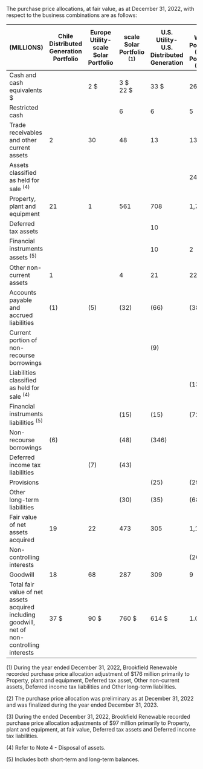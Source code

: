 The purchase price allocations, at fair value, as at December 31, 2022, with respect to the business combinations are as follows:

| (MILLIONS)                                                                                         | Chile<br>Distributed<br>Generation<br>Portfolio | Europe<br>Utility-<br>scale Solar<br>Portfolio | scale Solar<br>Portfolio <sup>(1)</sup> | U.S. Utility- U.S. Distributed<br>Generation | US Wind<br>Portfolio $^{(2)(3)}$ Portfolio $^{(2)(4)}$ | Total |
|----------------------------------------------------------------------------------------------------|-------------------------------------------------|------------------------------------------------|-----------------------------------------|----------------------------------------------|--------------------------------------------------------|-------|
| Cash and cash equivalents \$                                                                       |                                                 | 2 \$                                           | 3 \$<br>22 \$                           | 33 \$                                        | 26 \$                                                  | 86    |
| Restricted cash                                                                                    |                                                 |                                                | 6                                       | 6                                            | 5                                                      | 17    |
| Trade receivables and other<br>current assets                                                      | 2                                               | 30                                             | 48                                      | 13                                           | 13                                                     | 106   |
| Assets classified as held for sale $^{(4)}$                                                        |                                                 |                                                |                                         |                                              | 240                                                    | 240   |
| Property, plant and equipment                                                                      | 21                                              | 1                                              | 561                                     | 708                                          | 1,796                                                  | 3,087 |
| Deferred tax assets                                                                                |                                                 |                                                |                                         | 10                                           |                                                        | 10    |
| Financial instruments assets $^{(5)}$                                                              |                                                 |                                                |                                         | 10                                           | 2                                                      | 12    |
| Other non-current assets                                                                           | 1                                               |                                                | 4                                       | 21                                           | 22                                                     | 48    |
| Accounts payable and accrued<br>liabilities                                                        | (1)                                             | (5)                                            | (32)                                    | (66)                                         | (38)                                                   | (142) |
| Current portion of non-recourse<br>borrowings                                                      |                                                 |                                                |                                         | (9)                                          |                                                        | (9)   |
| Liabilities classified as held for<br>sale <sup>(4)</sup>                                          |                                                 |                                                |                                         |                                              | (135)                                                  | (135) |
| Financial instruments liabilities $^{(5)}$                                                         |                                                 |                                                | (15)                                    | (15)                                         | (725)                                                  | (755) |
| Non-recourse borrowings                                                                            | (6)                                             |                                                | (48)                                    | (346)                                        |                                                        | (400) |
| Deferred income tax<br>liabilities                                                                 |                                                 | (7)                                            | (43)                                    |                                              |                                                        | (50)  |
| Provisions                                                                                         |                                                 |                                                |                                         | (25)                                         | (29)                                                   | (54)  |
| Other long-term liabilities                                                                        |                                                 |                                                | (30)                                    | (35)                                         | (68)                                                   | (133) |
| Fair value of net assets<br>acquired                                                               | 19                                              | 22                                             | 473                                     | 305                                          | 1,109                                                  | 1,928 |
| Non-controlling interests                                                                          |                                                 |                                                |                                         |                                              | (26)                                                   | (26)  |
| Goodwill                                                                                           | 18                                              | 68                                             | 287                                     | 309                                          | 9                                                      | 691   |
| Total fair value of net assets<br>acquired including goodwill, net of<br>non-controlling interests | 37 \$                                           | 90 \$                                          | 760 \$                                  | 614 \$                                       | 1.092 \$                                               | 2.593 |

 $(1)$ During the year ended December 31, 2022, Brookfield Renewable recorded purchase price allocation adjustment of \$176 million primarily to Property, plant and equipment, Deferred tax asset, Other non-current assets, Deferred income tax liabilities and Other long-term liabilities.

(2) The purchase price allocation was preliminary as at December 31, 2022 and was finalized during the year ended December 31, 2023.

 $(3)$ During the ended December 31, 2022, Brookfield Renewable recorded purchase price allocation adjustments of \$97 million primarily to Property, plant and equipment, at fair value, Deferred tax assets and Deferred income tax liabilities.

 $(4)$ Refer to Note 4 - Disposal of assets.

 $(5)$ Includes both short-term and long-term balances.
